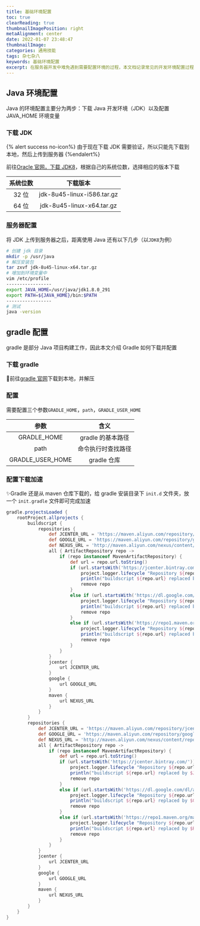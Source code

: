```yaml
---
title: 基础环境配置
toc: true
clearReading: true
thumbnailImagePosition: right
metaAlignment: center
date: 2022-01-07 23:48:47
thumbnailImage:
categories: 通用技能
tags: 杂七杂八
keywords: 基础环境配置
excerpt: 在服务器开发中难免遇到需要配置环境的过程，本文档记录常见的开发环境配置过程
---
```


<!-- toc -->

## Java 环境配置

Java 的环境配置主要分为两步：下载 Java 开发环境（JDK）以及配置 JAVA_HOME 环境变量

### 下载 JDK

{% alert success no-icon%}
由于现在下载 JDK 需要验证，所以只能先下载到本地，然后上传到服务器
{%endalert%}

前往[Oracle 官网，下载 JDK8](https://www.oracle.com/java/technologies/javase/javase-jdk8-downloads.html)，根据自己的系统位数，选择相应的版本下载

| 系统位数 |          下载版本          |
| :------: | :------------------------: |
|  32 位   | jdk-8u45-linux-i586.tar.gz |
|  64 位   | jdk-8u45-linux-x64.tar.gz  |

### 服务器配置

将 JDK 上传到服务器之后，距离使用 Java 还有以下几步（以`JDK8`为例）

```bash
# 创建 jdk 目录
mkdir -p /usr/java
# 解压安装包
tar zxvf jdk-8u45-linux-x64.tar.gz
# 增加到环境变量中
vim /etc/profile
-----------------
export JAVA_HOME=/usr/java/jdk1.8.0_291
export PATH=${JAVA_HOME}/bin:$PATH
-----------------
# 测试
java -version
```

## gradle 配置

gradle 是部分 Java 项目构建工作，因此本文介绍 Gradle 如何下载并配置

### 下载 gradle

:book:前往[gradle 官网](https://gradle.org/releases/)下载到本地，并解压

### 配置

需要配置三个参数`GRADLE_HOME`，`path`，`GRADLE_USER_HOME`

|       参数       |        含义        |
| :--------------: | :----------------: |
|   GRADLE_HOME    | gradle 的基本路径  |
|       path       | 命令执行时查找路径 |
| GRADLE_USER_HOME |    gradle 仓库     |

### 配置下载加速

:sparkles:Gradle 还是从 maven 仓库下载的，给 gradle 安装目录下 `init.d` 文件夹，放一个 `init.gradle` 文件即可完成加速

```groovy
gradle.projectsLoaded {
    rootProject.allprojects {
        buildscript {
            repositories {
                def JCENTER_URL = 'https://maven.aliyun.com/repository/jcenter'
                def GOOGLE_URL = 'https://maven.aliyun.com/repository/google'
                def NEXUS_URL = 'http://maven.aliyun.com/nexus/content/repositories/jcenter'
                all { ArtifactRepository repo ->
                    if (repo instanceof MavenArtifactRepository) {
                        def url = repo.url.toString()
                        if (url.startsWith('https://jcenter.bintray.com/')) {
                            project.logger.lifecycle "Repository ${repo.url} replaced by $JCENTER_URL."
                            println("buildscript ${repo.url} replaced by $JCENTER_URL.")
                            remove repo
                        }
                        else if (url.startsWith('https://dl.google.com/dl/android/maven2/')) {
                            project.logger.lifecycle "Repository ${repo.url} replaced by $GOOGLE_URL."
                            println("buildscript ${repo.url} replaced by $GOOGLE_URL.")
                            remove repo
                        }
                        else if (url.startsWith('https://repo1.maven.org/maven2')) {
                            project.logger.lifecycle "Repository ${repo.url} replaced by $REPOSITORY_URL."
                            println("buildscript ${repo.url} replaced by $REPOSITORY_URL.")
                            remove repo
                        }
                    }
                }
                jcenter {
                    url JCENTER_URL
                }
                google {
                    url GOOGLE_URL
                }
                maven {
                    url NEXUS_URL
                }
            }
        }
        repositories {
            def JCENTER_URL = 'https://maven.aliyun.com/repository/jcenter'
            def GOOGLE_URL = 'https://maven.aliyun.com/repository/google'
            def NEXUS_URL = 'http://maven.aliyun.com/nexus/content/repositories/jcenter'
            all { ArtifactRepository repo ->
                if (repo instanceof MavenArtifactRepository) {
                    def url = repo.url.toString()
                    if (url.startsWith('https://jcenter.bintray.com/')) {
                        project.logger.lifecycle "Repository ${repo.url} replaced by $JCENTER_URL."
                        println("buildscript ${repo.url} replaced by $JCENTER_URL.")
                        remove repo
                    }
                    else if (url.startsWith('https://dl.google.com/dl/android/maven2/')) {
                        project.logger.lifecycle "Repository ${repo.url} replaced by $GOOGLE_URL."
                        println("buildscript ${repo.url} replaced by $GOOGLE_URL.")
                        remove repo
                    }
                    else if (url.startsWith('https://repo1.maven.org/maven2')) {
                        project.logger.lifecycle "Repository ${repo.url} replaced by $REPOSITORY_URL."
                        println("buildscript ${repo.url} replaced by $REPOSITORY_URL.")
                        remove repo
                    }
                }
            }
            jcenter {
                url JCENTER_URL
            }
            google {
                url GOOGLE_URL
            }
            maven {
                url NEXUS_URL
            }
        }
    }
}
```
